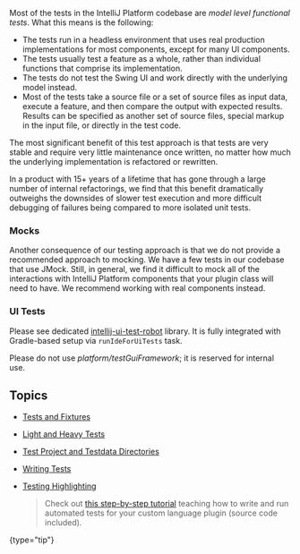 [//]: # (title: Testing Plugins)

<!-- Copyright 2000-2021 JetBrains s.r.o. and other contributors. Use of this source code is governed by the Apache 2.0 license that can be found in the LICENSE file. -->

Most of the tests in the IntelliJ Platform codebase are *model level functional tests*.
What this means is the following:

* The tests run in a headless environment that uses real production implementations for most components, except for many UI components.
* The tests usually test a feature as a whole, rather than individual functions that comprise its implementation.
* The tests do not test the Swing UI and work directly with the underlying model instead.
* Most of the tests take a source file or a set of source files as input data, execute a feature, and then compare the output with expected results.
  Results can be specified as another set of source files, special markup in the input file, or directly in the test code.

The most significant benefit of this test approach is that tests are very stable and require very little maintenance once written, no matter how much the underlying implementation is refactored or rewritten.

In a product with 15+ years of a lifetime that has gone through a large number of internal refactorings, we find that this benefit dramatically outweighs the downsides of slower test execution and more difficult debugging of failures being compared to more isolated unit tests.

### Mocks

Another consequence of our testing approach is that we do not provide a recommended approach to mocking.
We have a few tests in our codebase that use JMock.
Still, in general, we find it difficult to mock all of the interactions with IntelliJ Platform components that your plugin class will need to have.
We recommend working with real components instead.

### UI Tests

Please see dedicated [intellij-ui-test-robot](https://github.com/JetBrains/intellij-ui-test-robot) library.
It is fully integrated with Gradle-based setup via `runIdeForUiTests` task.

Please do not use _platform/testGuiFramework_; it is reserved for internal use.

## Topics
* [Tests and Fixtures](tests_and_fixtures.md)
* [Light and Heavy Tests](light_and_heavy_tests.md)
* [Test Project and Testdata Directories](test_project_and_testdata_directories.md)
* [Writing Tests](writing_tests.md)
* [Testing Highlighting](testing_highlighting.md)

  > Check out [this step-by-step tutorial](writing_tests_for_plugins.md) teaching how to write and run automated tests for your custom language plugin (source code included).
  > 
 {type="tip"}